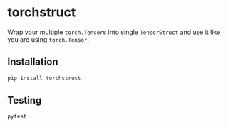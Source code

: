 # torchstruct

Wrap your multiple `torch.Tensor`s into single `TensorStruct` 
and use it like you are using `torch.Tensor`.

## Installation

```bash
pip install torchstruct 
```

## Testing

```bash
pytest
```
